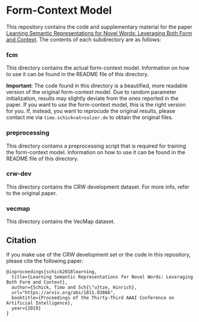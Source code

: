 # Form-Context Model

This repository contains the code and supplementary material for the paper [Learning Semantic Representations for Novel Words: Leveraging Both Form and Context](https://arxiv.org/abs/1811.03866). 
The contents of each subdirectory are as follows:

### fcm

This directory contains the actual form-context model. Information on how to use it can be found in the README file of this directory.

**Important**: The code found in this directory is a beautified, more readable version of the original form-context model. Due to random parameter initialization, results may slightly deviate from the ones reported in the paper. If you want to *use* the form-context model, this is the right version for you. If, instead, you want to *reprocude* the original results, please contact me via `timo.schick<at>sulzer.de` to obtain the original files.  

### preprocessing

This directory contains a preprocessing script that is required for training the form-context model. Information on how to use it can be found in the README file of this directory.

### crw-dev

This directory contains the CRW development dataset. For more info, refer to the original paper.

### vecmap

This directory contains the VecMap dataset.

## Citation

If you make use of the CRW development set or the code in this repository, please cite the following paper:
```
@inproceedings{schick2018learning,
  title={Learning Semantic Representations for Novel Words: Leveraging Both Form and Context},
  author={Schick, Timo and Sch{\"u}tze, Hinrich},
  url="https://arxiv.org/abs/1811.03866",
  booktitle={Proceedings of the Thirty-Third AAAI Conference on Artificial Intelligence},
  year={2019}
}
```
